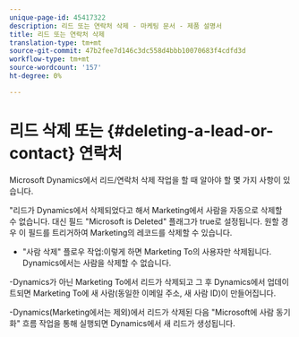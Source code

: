 ```yaml
---
unique-page-id: 45417322
description: 리드 또는 연락처 삭제 - 마케팅 문서 - 제품 설명서
title: 리드 또는 연락처 삭제
translation-type: tm+mt
source-git-commit: 47b2fee7d146c3dc558d4bbb10070683f4cdfd3d
workflow-type: tm+mt
source-wordcount: '157'
ht-degree: 0%

---
```



# 리드 삭제 또는 {#deleting-a-lead-or-contact} 연락처

Microsoft Dynamics에서 리드/연락처 삭제 작업을 할 때 알아야 할 몇 가지 사항이 있습니다.

&quot;리드가 Dynamics에서 삭제되었다고 해서 Marketing에서 사람을 자동으로 삭제할 수 없습니다. 대신 필드 &quot;Microsoft is Deleted&quot; 플래그가 true로 설정됩니다. 원할 경우 이 필드를 트리거하여 Marketing의 레코드를 삭제할 수 있습니다.

- &quot;사람 삭제&quot; 플로우 작업:이렇게 하면 Marketing To의 사용자만 삭제됩니다. Dynamics에서는 사람을 삭제할 수 없습니다.

-Dynamics가 아닌 Marketing To에서 리드가 삭제되고 그 후 Dynamics에서 업데이트되면 Marketing To에 새 사람(동일한 이메일 주소, 새 사람 ID)이 만들어집니다.

-Dynamics(Marketing에서는 제외)에서 리드가 삭제된 다음 &quot;Microsoft에 사람 동기화&quot; 흐름 작업을 통해 실행되면 Dynamics에서 새 리드가 생성됩니다.
